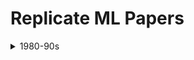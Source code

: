 # Replicate ML Papers

<details>
  <summary>1980-90s</summary>
  LeCun, Y., Boser, B., Denker, J. S., Henderson, D., Howard, R. E., Hubbard, W., & Jackel, L. D. (1989). Backpropagation applied to handwritten zip code recognition. Neural Computation, 1(4), 541–551. https://doi.org/10.1162/neco.1989.1.4.541 


</details>
